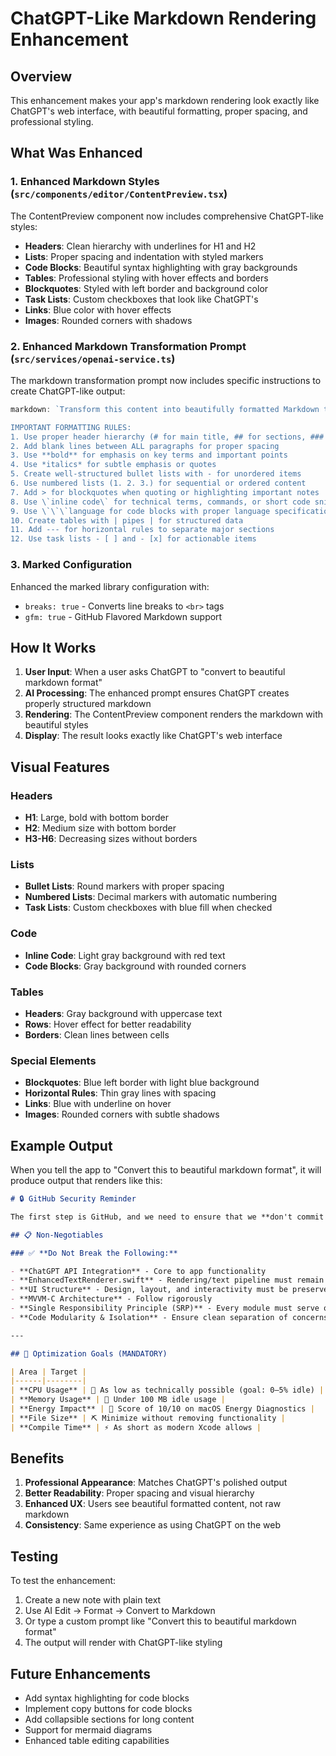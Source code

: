 # ChatGPT-Like Markdown Rendering Enhancement

## Overview

This enhancement makes your app's markdown rendering look exactly like ChatGPT's web interface, with beautiful formatting, proper spacing, and professional styling.

## What Was Enhanced

### 1. **Enhanced Markdown Styles** (`src/components/editor/ContentPreview.tsx`)

The ContentPreview component now includes comprehensive ChatGPT-like styles:

- **Headers**: Clean hierarchy with underlines for H1 and H2
- **Lists**: Proper spacing and indentation with styled markers
- **Code Blocks**: Beautiful syntax highlighting with gray backgrounds
- **Tables**: Professional styling with hover effects and borders
- **Blockquotes**: Styled with left border and background color
- **Task Lists**: Custom checkboxes that look like ChatGPT's
- **Links**: Blue color with hover effects
- **Images**: Rounded corners with shadows

### 2. **Enhanced Markdown Transformation Prompt** (`src/services/openai-service.ts`)

The markdown transformation prompt now includes specific instructions to create ChatGPT-like output:

```javascript
markdown: `Transform this content into beautifully formatted Markdown that will render exactly like ChatGPT on the web. 

IMPORTANT FORMATTING RULES:
1. Use proper header hierarchy (# for main title, ## for sections, ### for subsections)
2. Add blank lines between ALL paragraphs for proper spacing
3. Use **bold** for emphasis on key terms and important points
4. Use *italics* for subtle emphasis or quotes
5. Create well-structured bullet lists with - for unordered items
6. Use numbered lists (1. 2. 3.) for sequential or ordered content
7. Add > for blockquotes when quoting or highlighting important notes
8. Use \`inline code\` for technical terms, commands, or short code snippets
9. Use \`\`\`language for code blocks with proper language specification
10. Create tables with | pipes | for structured data
11. Add --- for horizontal rules to separate major sections
12. Use task lists - [ ] and - [x] for actionable items
```

### 3. **Marked Configuration**

Enhanced the marked library configuration with:
- `breaks: true` - Converts line breaks to `<br>` tags
- `gfm: true` - GitHub Flavored Markdown support

## How It Works

1. **User Input**: When a user asks ChatGPT to "convert to beautiful markdown format"
2. **AI Processing**: The enhanced prompt ensures ChatGPT creates properly structured markdown
3. **Rendering**: The ContentPreview component renders the markdown with beautiful styles
4. **Display**: The result looks exactly like ChatGPT's web interface

## Visual Features

### Headers
- **H1**: Large, bold with bottom border
- **H2**: Medium size with bottom border
- **H3-H6**: Decreasing sizes without borders

### Lists
- **Bullet Lists**: Round markers with proper spacing
- **Numbered Lists**: Decimal markers with automatic numbering
- **Task Lists**: Custom checkboxes with blue fill when checked

### Code
- **Inline Code**: Light gray background with red text
- **Code Blocks**: Gray background with rounded corners

### Tables
- **Headers**: Gray background with uppercase text
- **Rows**: Hover effect for better readability
- **Borders**: Clean lines between cells

### Special Elements
- **Blockquotes**: Blue left border with light blue background
- **Horizontal Rules**: Thin gray lines with spacing
- **Links**: Blue with underline on hover
- **Images**: Rounded corners with subtle shadows

## Example Output

When you tell the app to "Convert this to beautiful markdown format", it will produce output that renders like this:

```markdown
# 🔒 GitHub Security Reminder

The first step is GitHub, and we need to ensure that we **don't commit our ChatGPT API key** to the repository.

## 📋 Non-Negotiables

### ✅ **Do Not Break the Following:**

- **ChatGPT API Integration** - Core to app functionality
- **EnhancedTextRenderer.swift** - Rendering/text pipeline must remain untouched
- **UI Structure** - Design, layout, and interactivity must be preserved
- **MVVM-C Architecture** - Follow rigorously
- **Single Responsibility Principle (SRP)** - Every module must serve one purpose only
- **Code Modularity & Isolation** - Ensure clean separation of concerns

---

## 🎯 Optimization Goals (MANDATORY)

| Area | Target |
|------|--------|
| **CPU Usage** | 🔻 As low as technically possible (goal: 0–5% idle) |
| **Memory Usage** | 🔻 Under 100 MB idle usage |
| **Energy Impact** | 🔋 Score of 10/10 on macOS Energy Diagnostics |
| **File Size** | ⛏️ Minimize without removing functionality |
| **Compile Time** | ⚡ As short as modern Xcode allows |
```

## Benefits

1. **Professional Appearance**: Matches ChatGPT's polished output
2. **Better Readability**: Proper spacing and visual hierarchy
3. **Enhanced UX**: Users see beautiful formatted content, not raw markdown
4. **Consistency**: Same experience as using ChatGPT on the web

## Testing

To test the enhancement:

1. Create a new note with plain text
2. Use AI Edit → Format → Convert to Markdown
3. Or type a custom prompt like "Convert this to beautiful markdown format"
4. The output will render with ChatGPT-like styling

## Future Enhancements

- Add syntax highlighting for code blocks
- Implement copy buttons for code blocks
- Add collapsible sections for long content
- Support for mermaid diagrams
- Enhanced table editing capabilities 